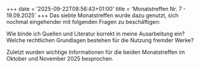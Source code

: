 +++
date = '2025-09-22T08:56:43+01:00'
title = 'Monatstreffen Nr. 7 - 19.09.2025'
+++
Das siebte Monatstreffen wurde dazu genutzt, sich nochmal eingehender mit folgenden Fragen zu beschäftigen:

Wie binde ich Quellen und Literatur korrekt in meine Ausarbeitung ein?
Welche rechtlichen Grundlagen bestehen für die Nutzung fremder Werke?

Zuletzt wurden wichtige Informationen für die beiden Monatstreffen im Oktober und November 2025 besprochen.

